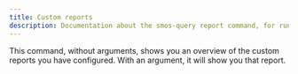 ```yaml
---
title: Custom reports
description: Documentation about the smos-query report command, for running prepared reports
---
```


This command, without arguments, shows you an overview of the custom reports you have configured.
With an argument, it will show you that report.
